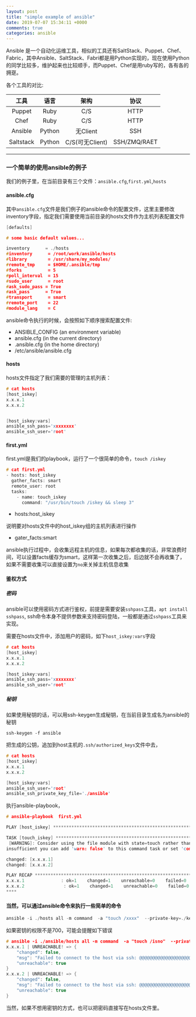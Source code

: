 ```yaml
---
layout: post
title: "simple example of ansible"
date: 2019-07-07 15:34:11 +0000
comments: true
categories: ansible
---
```


Ansible 是一个自动化运维工具，相似的工具还有SaltStack、Puppet、Chef、Fabric，其中Ansible、SaltStack、Fabri都是用Python实现的，现在使用Python的同学比较多，维护起来也比较顺手，而Puppet、Chef是用ruby写的，各有各的拥趸。

各个工具的对比:

工具 |	语言 |  架构 |	协议
:-----:| :-----:| :-----: | :-----:
Puppet |	Ruby |	C/S |	HTTP 
Chef |	Ruby |	C/S |	HTTP 
Ansible |	Python | 无Client |	SSH 
Saltstack |	Python |	C/S(可无Client) |	SSH/ZMQ/RAET 

----

### 一个简单的使用ansible的例子

我们的例子里，在当前目录有三个文件：`ansible.cfg`,`first.yml`,`hosts`

#### ansible.cfg

其中`ansible.cfg`文件是我们例子的ansible命令的配置文件，这里主要修改inventory字段，指定我们需要使用当前目录的hosts文件作为主机列表配置文件

```C
[defaults]

# some basic default values...

inventory      = ./hosts
#inventory      = /root/work/ansible/hosts
#library        = /usr/share/my_modules/
#remote_tmp     = $HOME/.ansible/tmp
#forks          = 5
#poll_interval  = 15
#sudo_user      = root
#ask_sudo_pass = True
#ask_pass      = True
#transport      = smart
#remote_port    = 22
#module_lang    = C
```

ansible命令执行的时候，会按照如下顺序搜索配置文件:

- ANSIBLE_CONFIG (an environment variable)
- ansible.cfg (in the current directory)
- .ansible.cfg (in the home directory)
- /etc/ansible/ansible.cfg

#### hosts

hosts文件指定了我们需要的管理的主机列表：

```C
# cat hosts
[host_iskey]
x.x.x.1
x.x.x.2


[host_iskey:vars]
ansible_ssh_pass='xxxxxxxx'
ansible_ssh_user='root'
```

#### first.yml

first.yml是我们的playbook，运行了一个很简单的命令，`touch /iskey`

```C  
# cat first.yml
- hosts: host_iskey
  gather_facts: smart
  remote_user: root
  tasks:
    - name: touch_iskey
      command: "/usr/bin/touch /iskey && sleep 3"
```

- hosts:host_iskey

说明要对hosts文件中的host_iskey组的主机列表进行操作

- gater_facts:smart

ansible执行过程中，会收集远程主机的信息，如果每次都收集的话，非常浪费时间，可以设置facts缓存为smart，这样第一次收集之后，后边就不会再收集了，如果不需要收集可以直接设置为`no`来关掉主机信息收集

#### 鉴权方式

##### 密码

ansible可以使用密码方式进行鉴权，前提是需要安装`sshpass`工具，`apt install sshpass`, ssh命令本身不提供参数来支持密码登陆，一般都是通过`sshpass`工具来实现。

需要在hosts文件中，添加用户的密码，如下`host_iskey:vars`字段

```C
# cat hosts
[host_iskey]
x.x.x.1
x.x.x.2

[host_iskey:vars]
ansible_ssh_pass='xxxxxxxx'
ansible_ssh_user='root'
```

##### 秘钥

如果使用秘钥的话，可以用ssh-keygen生成秘钥，在当前目录生成名为ansible的秘钥

    ssh-keygen -f ansible

把生成的公钥，追加到host主机的`.ssh/authorized_keys`文件中去，


```C
# cat hosts
[host_iskey]
x.x.x.1
x.x.x.2

[host_iskey:vars]
ansible_ssh_user='root'
ansible_ssh_private_key_file='./ansible'
```

执行ansible-playbook，

```C
# ansible-playbook  first.yml

PLAY [host_iskey] ****************************************************************************************************************************

TASK [touch_iskey] ***************************************************************************************************************************
 [WARNING]: Consider using the file module with state=touch rather than running 'touch'.  If you need to use command because file is
insufficient you can add 'warn: false' to this command task or set 'command_warnings=False' in ansible.cfg to get rid of this message.

changed: [x.x.x.1]
changed: [x.x.x.2]

PLAY RECAP ***********************************************************************************************************************************
x.x.x.1              : ok=1    changed=1    unreachable=0    failed=0    skipped=0    rescued=0    ignored=0
x.x.x.2               : ok=1    changed=1    unreachable=0    failed=0    skipped=0    rescued=0    ignored=0
****
```

#### 当然，可以通过ansible命令来执行一些简单的命令

```C
ansible -i ./hosts all -m command  -a "touch /xxxx"  --private-key=./key/ansible
```

如果密钥的权限不是700，可能会提醒如下错误

```C
# ansible -i ./ansible/hosts all -m command  -a "touch /isno"  --private-key=./ansible/ansible
x.x.x.1 | UNREACHABLE! => {
    "changed": false,
    "msg": "Failed to connect to the host via ssh: @@@@@@@@@@@@@@@@@@@@@@@@@@@@@@@@@@@@@@@@@@@@@@@@@@@@@@@@@@@\r\n@         WARNING: UNPROTECTED PRIVATE KEY FILE!          @\r\n@@@@@@@@@@@@@@@@@@@@@@@@@@@@@@@@@@@@@@@@@@@@@@@@@@@@@@@@@@@\r\nPermissions 0755 for './ansible' are too open.\r\nIt is required that your private key files are NOT accessible by others.\r\nThis private key will be ignored.\r\nLoad key \"./ansible\": bad permissions\r\nPermission denied (publickey,password).",
    "unreachable": true
}
x.x.x.2 | UNREACHABLE! => {
    "changed": false,
    "msg": "Failed to connect to the host via ssh: @@@@@@@@@@@@@@@@@@@@@@@@@@@@@@@@@@@@@@@@@@@@@@@@@@@@@@@@@@@\r\n@         WARNING: UNPROTECTED PRIVATE KEY FILE!          @\r\n@@@@@@@@@@@@@@@@@@@@@@@@@@@@@@@@@@@@@@@@@@@@@@@@@@@@@@@@@@@\r\nPermissions 0755 for './ansible' are too open.\r\nIt is required that your private key files are NOT accessible by others.\r\nThis private key will be ignored.\r\nLoad key \"./ansible\": bad permissions\r\nPermission denied (publickey,password).",
    "unreachable": true
}
```

当然，如果不想用密钥的方式，也可以把密码直接写在hosts文件里。